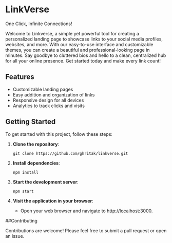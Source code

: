 # LinkVerse

One Click, Infinite Connections!

Welcome to Linkverse, a simple yet powerful tool for creating a personalized landing page to showcase links to your social media profiles, websites, and more. With our easy-to-use interface and customizable themes, you can create a beautiful and professional-looking page in minutes. Say goodbye to cluttered bios and hello to a clean, centralized hub for all your online presence. Get started today and make every link count!

## Features

- Customizable landing pages
- Easy addition and organization of links
- Responsive design for all devices
- Analytics to track clicks and visits

## Getting Started

To get started with this project, follow these steps:

1. **Clone the repository**:

   ```
   git clone https://github.com/ghritak/linkverse.git
   ```

2. **Install dependencies**:

   ```
   npm install
   ```

3. **Start the development server**:

   ```
   npm start
   ```

4. **Visit the application in your browser**:
   - Open your web browser and navigate to [http://localhost:3000](http://localhost:4000).

##Contributing

Contributions are welcome! Please feel free to submit a pull request or open an issue.
